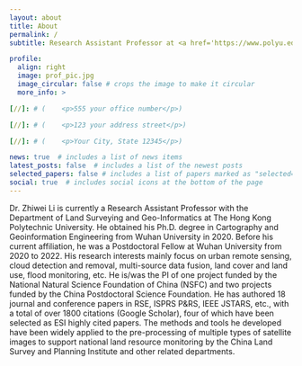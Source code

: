 ```yaml
---
layout: about
title: About
permalink: /
subtitle: Research Assistant Professor at <a href='https://www.polyu.edu.hk/'>The Hong Kong Polytechnic University</a> #. Address. Contacts. Moto. Etc.

profile:
  align: right
  image: prof_pic.jpg
  image_circular: false # crops the image to make it circular
  more_info: >

[//]: # (    <p>555 your office number</p>)

[//]: # (    <p>123 your address street</p>)

[//]: # (    <p>Your City, State 12345</p>)

news: true  # includes a list of news items
latest_posts: false  # includes a list of the newest posts
selected_papers: false # includes a list of papers marked as "selected={true}"
social: true  # includes social icons at the bottom of the page
---
```


Dr. Zhiwei Li is currently a Research Assistant Professor with the Department of Land Surveying and Geo-Informatics at The Hong Kong Polytechnic University. He obtained his Ph.D. degree in Cartography and Geoinformation Engineering from Wuhan University in 2020. Before his current affiliation, he was a Postdoctoral Fellow at Wuhan University from 2020 to 2022. His research interests mainly focus on urban remote sensing, cloud detection and removal, multi-source data fusion, land cover and land use, flood monitoring, etc. He is/was the PI of one project funded by the National Natural Science Foundation of China (NSFC) and two projects funded by the China Postdoctoral Science Foundation. He has authored 18 journal and conference papers in RSE, ISPRS P&RS, IEEE JSTARS, etc., with a total of over 1800 citations (Google Scholar), four of which have been selected as ESI highly cited papers. The methods and tools he developed have been widely applied to the pre-processing of multiple types of satellite images to support national land resource monitoring by the China Land Survey and Planning Institute and other related departments.

[//]: # (Write your biography here. Tell the world about yourself. Link to your favorite [subreddit]&#40;http://reddit.com&#41;. You can put a picture in, too. The code is already in, just name your picture `prof_pic.jpg` and put it in the `img/` folder.)

[//]: # ()
[//]: # (Put your address / P.O. box / other info right below your picture. You can also disable any of these elements by editing `profile` property of the YAML header of your `_pages/about.md`. Edit `_bibliography/papers.bib` and Jekyll will render your [publications page]&#40;/al-folio/publications/&#41; automatically.)

[//]: # ()
[//]: # (Link to your social media connections, too. This theme is set up to use [Font Awesome icons]&#40;https://fontawesome.com/&#41; and [Academicons]&#40;https://jpswalsh.github.io/academicons/&#41;, like the ones below. Add your Facebook, Twitter, LinkedIn, Google Scholar, or just disable all of them.)